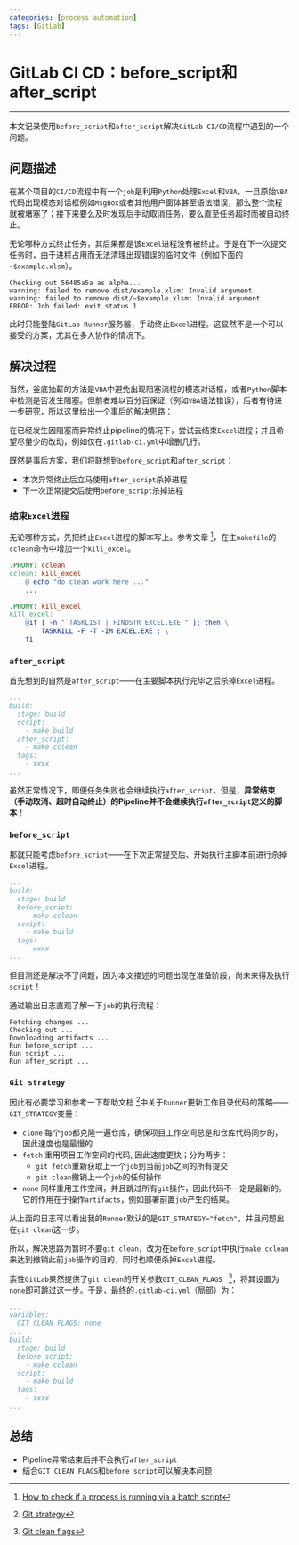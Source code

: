 ```yaml
---
categories: [process automation]
tags: [GitLab]
---
```


# GitLab CI CD：before_script和after_script


---

本文记录使用`before_script`和`after_script`解决`GitLab CI/CD`流程中遇到的一个问题。

## 问题描述

在某个项目的`CI/CD`流程中有一个`job`是利用`Python`处理`Excel`和`VBA`，一旦原始`VBA`代码出现模态对话框例如`MsgBox`或者其他用户窗体甚至语法错误，那么整个流程就被堵塞了；接下来要么及时发现后手动取消任务，要么直至任务超时而被自动终止。

无论哪种方式终止任务，其后果都是该`Excel`进程没有被终止。于是在下一次提交任务时，由于进程占用而无法清理出现错误的临时文件（例如下面的`~$example.xlsm`）。

```
Checking out 56485a5a as alpha...
warning: failed to remove dist/example.xlsm: Invalid argument
warning: failed to remove dist/~$example.xlsm: Invalid argument
ERROR: Job failed: exit status 1
```

此时只能登陆`GitLab Runner`服务器，手动终止`Excel`进程。这显然不是一个可以接受的方案，尤其在多人协作的情况下。


## 解决过程


当然，釜底抽薪的方法是`VBA`中避免出现阻塞流程的模态对话框，或者`Python`脚本中检测是否发生阻塞。但前者难以百分百保证（例如`VBA`语法错误），后者有待进一步研究，所以这里给出一个事后的解决思路：

在已经发生因阻塞而异常终止pipeline的情况下，尝试去结束`Excel`进程；并且希望尽量少的改动，例如仅在`.gitlab-ci.yml`中增删几行。

既然是事后方案，我们将联想到`before_script`和`after_script`：

- 本次异常终止后立马使用`after_script`杀掉进程
- 下一次正常提交后使用`before_script`杀掉进程


### 结束`Excel`进程

无论哪种方式，先把终止`Excel`进程的脚本写上。参考文章 [^1]，在主`makefile`的`cclean`命令中增加一个`kill_excel`。

```makefile
.PHONY: cclean
cclean: kill_excel
	@ echo "do clean work here ..."
	...

.PHONY: kill_excel
kill_excel:
	@if [ -n "`TASKLIST | FINDSTR EXCEL.EXE`" ]; then \
		TASKKILL -F -T -IM EXCEL.EXE ; \
	fi
```

### `after_script`

首先想到的自然是`after_script`——在主要脚本执行完毕之后杀掉`Excel`进程。

```yaml
...
build:
  stage: build  
  script:
    - make build
  after_script:
    - make cclean
  tags:
    - xxxx
...
```

虽然正常情况下，即便任务失败也会继续执行`after_script`。但是，**异常结束（手动取消、超时自动终止）的Pipeline并不会继续执行`after_script`定义的脚本**！

### `before_script`

那就只能考虑`before_script`——在下次正常提交后、开始执行主脚本前进行杀掉`Excel`进程。

```yaml
...
build:
  stage: build
  before_script:
    - make cclean
  script:
    - make build
  tags:
    - xxxx
...
```

但目测还是解决不了问题，因为本文描述的问题出现在准备阶段，尚未来得及执行`script`！

通过输出日志直观了解一下`job`的执行流程：

```
Fetching changes ...
Checking out ...
Downloading artifacts ...
Run before_script ...
Run script ...
Run after_script ...
```

### `Git strategy`

因此有必要学习和参考一下帮助文档 [^2]中关于`Runner`更新工作目录代码的策略——`GIT_STRATEGY`变量：

- `clone` 每个`job`都克隆一遍仓库，确保项目工作空间总是和仓库代码同步的，因此速度也是最慢的
- `fetch` 重用项目工作空间的代码, 因此速度更快；分为两步：
	- `git fetch`重新获取上一个`job`到当前`job`之间的所有提交
	- `git clean`撤销上一个`job`的任何操作
- `none` 同样重用工作空间，并且跳过所有`git`操作，因此代码不一定是最新的。它的作用在于操作`artifacts`，例如部署前置`job`产生的结果。

从上面的日志可以看出我的`Runner`默认的是`GIT_STRATEGY="fetch"`，并且问题出在`git clean`这一步。

所以，解决思路为暂时不要`git clean`，改为在`before_script`中执行`make cclean`来达到撤销此前`job`操作的目的，同时也顺便杀掉`Excel`进程。

索性`GitLab`果然提供了`git clean`的开关参数`GIT_CLEAN_FLAGS ` [^3]，将其设置为`none`即可跳过这一步。于是，最终的`.gitlab-ci.yml`（局部）为：

```yaml
...
variables:
  GIT_CLEAN_FLAGS: none
...
build:
  stage: build
  before_script:
    - make cclean
  script:
    - make build
  tags:
    - xxxx
...
```


## 总结

- Pipeline异常结束后并不会执行`after_script`
- 结合`GIT_CLEAN_FLAGS`和`before_script`可以解决本问题


[^1]: [How to check if a process is running via a batch script](https://stackoverflow.com/questions/162291/how-to-check-if-a-process-is-running-via-a-batch-script)
[^2]: [Git strategy](https://docs.gitlab.com/ee/ci/yaml/README.html#git-strategy)
[^3]: [Git clean flags](https://docs.gitlab.com/ee/ci/yaml/README.html#git-clean-flags)
